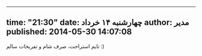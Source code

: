 ----------
time: "21:30"
date: چهارشنبه ۱۴ خرداد
author: مدیر
published: 2014-05-30 14:07:08
----------
تایم استراحت، صرف شام و تفریحات سالم :)
